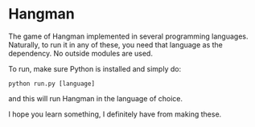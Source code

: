 # Hangman
The game of Hangman implemented in several programming languages. Naturally, to run it in any of these, you need that language as the dependency. No outside modules are used.

To run, make sure Python is installed and simply do:

    python run.py [language]

and this will run Hangman in the language of choice.

I hope you learn something, I definitely have from making these.
